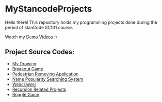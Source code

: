 # MyStancodeProjects
Hello there!
This repository holds my programming projects done during the period of stanCode SC101 course.

Watch my [Demo Videos](https://www.youtube.com/playlist?list=PLivytberMjND_jdhj3Fq9GDBoiPGAMOZT) :)

## Project Source Codes:
* [My Drawing](https://github.com/tantanccc/MyStancodeProjects/tree/main/stanCode_Projects/My%20Drawing)
* [Breakout Game](https://github.com/tantanccc/MyStancodeProjects/tree/main/stanCode_Projects/Breakout%20Game)
* [Pedestrian Removing Application](https://github.com/tantanccc/MyStancodeProjects/tree/main/stanCode_Projects/Pedestrian%20Removing%20Application)
* [Name Popularity Searching System](https://github.com/tantanccc/MyStancodeProjects/tree/main/stanCode_Projects/Name%20Popularity%20Searching%20System)
* [Webcrawler](https://github.com/tantanccc/MyStancodeProjects/tree/main/stanCode_Projects/Webcrawler)
* [Recursion Related Projects](https://github.com/tantanccc/MyStancodeProjects/tree/main/stanCode_Projects/Recursion%20Related%20Projects)
* [Boggle Game](https://github.com/tantanccc/MyStancodeProjects/tree/main/stanCode_Projects/Boggle%20Game)
